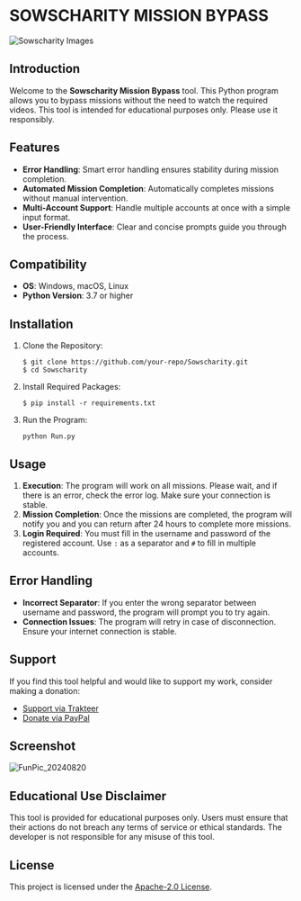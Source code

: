 # SOWSCHARITY MISSION BYPASS
![Sowscharity Images](https://github.com/user-attachments/assets/afbec8e7-9e1e-493b-bf71-d065fa5d4cd8)

## Introduction
Welcome to the **Sowscharity Mission Bypass** tool. This Python program allows you to bypass missions without the need to watch the required videos. This tool is intended for educational purposes only. Please use it responsibly.

## Features
- **Error Handling**: Smart error handling ensures stability during mission completion.
- **Automated Mission Completion**: Automatically completes missions without manual intervention.
- **Multi-Account Support**: Handle multiple accounts at once with a simple input format.
- **User-Friendly Interface**: Clear and concise prompts guide you through the process.

## Compatibility
- **OS**: Windows, macOS, Linux
- **Python Version**: 3.7 or higher

## Installation
1. Clone the Repository:
    ```
    $ git clone https://github.com/your-repo/Sowscharity.git
    $ cd Sowscharity
    ```
2. Install Required Packages:
    ```
    $ pip install -r requirements.txt
    ```
3. Run the Program:
    ```
    python Run.py
    ```

## Usage
1. **Execution**: The program will work on all missions. Please wait, and if there is an error, check the error log. Make sure your connection is stable.
2. **Mission Completion**: Once the missions are completed, the program will notify you and you can return after 24 hours to complete more missions.
3. **Login Required**: You must fill in the username and password of the registered account. Use `:` as a separator and `#` to fill in multiple accounts.

## Error Handling
- **Incorrect Separator**: If you enter the wrong separator between username and password, the program will prompt you to try again.
- **Connection Issues**: The program will retry in case of disconnection. Ensure your internet connection is stable.

## Support
If you find this tool helpful and would like to support my work, consider making a donation:

- [Support via Trakteer](https://trakteer.id/rozhak_official/tip)
- [Donate via PayPal](https://paypal.me/rozhak9)

## Screenshot
![FunPic_20240820](https://github.com/user-attachments/assets/fe21bcb9-1007-45da-8ba6-2757f6871768)

## Educational Use Disclaimer
This tool is provided for educational purposes only. Users must ensure that their actions do not breach any terms of service or ethical standards. The developer is not responsible for any misuse of this tool.

## License 
This project is licensed under the [Apache-2.0 License]().

